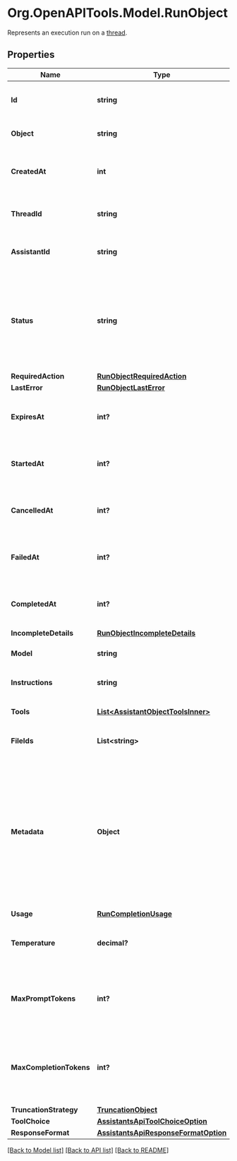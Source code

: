 # Org.OpenAPITools.Model.RunObject
Represents an execution run on a [thread](/docs/api-reference/threads).

## Properties

Name | Type | Description | Notes
------------ | ------------- | ------------- | -------------
**Id** | **string** | The identifier, which can be referenced in API endpoints. | 
**Object** | **string** | The object type, which is always &#x60;thread.run&#x60;. | 
**CreatedAt** | **int** | The Unix timestamp (in seconds) for when the run was created. | 
**ThreadId** | **string** | The ID of the [thread](/docs/api-reference/threads) that was executed on as a part of this run. | 
**AssistantId** | **string** | The ID of the [assistant](/docs/api-reference/assistants) used for execution of this run. | 
**Status** | **string** | The status of the run, which can be either &#x60;queued&#x60;, &#x60;in_progress&#x60;, &#x60;requires_action&#x60;, &#x60;cancelling&#x60;, &#x60;cancelled&#x60;, &#x60;failed&#x60;, &#x60;completed&#x60;, or &#x60;expired&#x60;. | 
**RequiredAction** | [**RunObjectRequiredAction**](RunObjectRequiredAction.md) |  | 
**LastError** | [**RunObjectLastError**](RunObjectLastError.md) |  | 
**ExpiresAt** | **int?** | The Unix timestamp (in seconds) for when the run will expire. | 
**StartedAt** | **int?** | The Unix timestamp (in seconds) for when the run was started. | 
**CancelledAt** | **int?** | The Unix timestamp (in seconds) for when the run was cancelled. | 
**FailedAt** | **int?** | The Unix timestamp (in seconds) for when the run failed. | 
**CompletedAt** | **int?** | The Unix timestamp (in seconds) for when the run was completed. | 
**IncompleteDetails** | [**RunObjectIncompleteDetails**](RunObjectIncompleteDetails.md) |  | 
**Model** | **string** | The model that the [assistant](/docs/api-reference/assistants) used for this run. | 
**Instructions** | **string** | The instructions that the [assistant](/docs/api-reference/assistants) used for this run. | 
**Tools** | [**List&lt;AssistantObjectToolsInner&gt;**](AssistantObjectToolsInner.md) | The list of tools that the [assistant](/docs/api-reference/assistants) used for this run. | 
**FileIds** | **List&lt;string&gt;** | The list of [File](/docs/api-reference/files) IDs the [assistant](/docs/api-reference/assistants) used for this run. | 
**Metadata** | **Object** | Set of 16 key-value pairs that can be attached to an object. This can be useful for storing additional information about the object in a structured format. Keys can be a maximum of 64 characters long and values can be a maxium of 512 characters long.  | 
**Usage** | [**RunCompletionUsage**](RunCompletionUsage.md) |  | 
**Temperature** | **decimal?** | The sampling temperature used for this run. If not set, defaults to 1. | [optional] 
**MaxPromptTokens** | **int?** | The maximum number of prompt tokens specified to have been used over the course of the run.  | 
**MaxCompletionTokens** | **int?** | The maximum number of completion tokens specified to have been used over the course of the run.  | 
**TruncationStrategy** | [**TruncationObject**](TruncationObject.md) |  | 
**ToolChoice** | [**AssistantsApiToolChoiceOption**](AssistantsApiToolChoiceOption.md) |  | 
**ResponseFormat** | [**AssistantsApiResponseFormatOption**](AssistantsApiResponseFormatOption.md) |  | 

[[Back to Model list]](../README.md#documentation-for-models) [[Back to API list]](../README.md#documentation-for-api-endpoints) [[Back to README]](../README.md)

